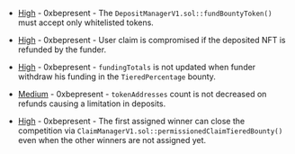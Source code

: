 
- [High](High-https:--github.com-sherlock-audit-2023-02-openq-judging-issues-220/README.md) - 0xbepresent - The ```DepositManagerV1.sol::fundBountyToken()``` must accept only whitelisted tokens.

- [High](High-https:--github.com-sherlock-audit-2023-02-openq-judging-issues-296/README.md) - 0xbepresent - User claim is compromised if the deposited NFT is refunded by the funder.

- [High](High-https:--github.com-sherlock-audit-2023-02-openq-judging-issues-383/README.md) - 0xbepresent - ```fundingTotals``` is not updated when funder withdraw his funding in the ```TieredPercentage``` bounty.

- [Medium](Medium-https:--github.com-sherlock-audit-2023-02-openq-judging-issues-153/README.md) - 0xbepresent - ```tokenAddresses``` count is not decreased on refunds causing a limitation in deposits.

- [High](High-https:--github.com-sherlock-audit-2023-02-openq-judging-issues-309/README.md) - 0xbepresent - The first assigned winner can close the competition via ```ClaimManagerV1.sol::permissionedClaimTieredBounty()``` even when the other winners are not assigned yet.

